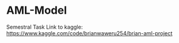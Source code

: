 # AML-Model
Semestral Task
Link to kaggle: https://www.kaggle.com/code/brianwaweru254/brian-aml-project
